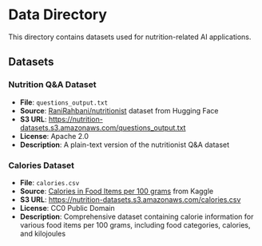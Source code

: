 # Data Directory

This directory contains datasets used for nutrition-related AI applications.

## Datasets

### Nutrition Q&A Dataset
- **File**: `questions_output.txt`
- **Source**: [RaniRahbani/nutritionist](https://huggingface.co/datasets/RaniRahbani/nutritionist) dataset from Hugging Face
- **S3 URL**: https://nutrition-datasets.s3.amazonaws.com/questions_output.txt
- **License**: Apache 2.0
- **Description**: A plain-text version of the nutritionist Q&A dataset

### Calories Dataset
- **File**: `calories.csv`
- **Source**: [Calories in Food Items per 100 grams](https://www.kaggle.com/datasets/kkhandekar/calories-in-food-items-per-100-grams) from Kaggle
- **S3 URL**: https://nutrition-datasets.s3.amazonaws.com/calories.csv
- **License**: CC0 Public Domain
- **Description**: Comprehensive dataset containing calorie information for various food items per 100 grams, including food categories, calories, and kilojoules

